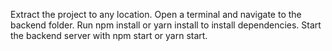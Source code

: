 Extract the project to any location.
Open a terminal and navigate to the backend folder.
Run npm install or yarn install to install dependencies.
Start the backend server with npm start or yarn start.